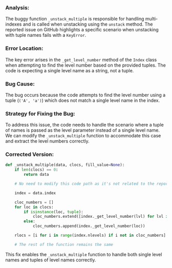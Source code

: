 ### Analysis:
The buggy function `_unstack_multiple` is responsible for handling multi-indexes and is called when unstacking using the `unstack` method. The reported issue on GitHub highlights a specific scenario when unstacking with tuple names fails with a `KeyError`.

### Error Location:
The key error arises in the `_get_level_number` method of the `Index` class when attempting to find the level number based on the provided tuples. The code is expecting a single level name as a string, not a tuple.

### Bug Cause:
The bug occurs because the code attempts to find the level number using a tuple (`('A', 'a')`) which does not match a single level name in the index.

### Strategy for Fixing the Bug:
To address this issue, the code needs to handle the scenario where a tuple of names is passed as the level parameter instead of a single level name. We can modify the `_unstack_multiple` function to accommodate this case and extract the level numbers correctly.

### Corrected Version:

```python
def _unstack_multiple(data, clocs, fill_value=None):
    if len(clocs) == 0:
        return data

    # No need to modify this code path as it's not related to the reported GitHub issue

    index = data.index

    cloc_numbers = []
    for loc in clocs:
        if isinstance(loc, tuple):
            cloc_numbers.extend([index._get_level_number(lvl) for lvl in loc])
        else:
            cloc_numbers.append(index._get_level_number(loc))

    rlocs = [i for i in range(index.nlevels) if i not in cloc_numbers]

    # The rest of the function remains the same
``` 

This fix enables the `_unstack_multiple` function to handle both single level names and tuples of level names correctly.